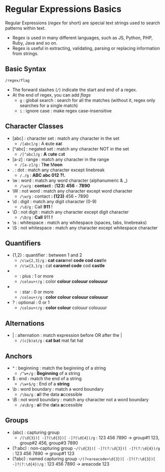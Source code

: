 # Regular Expressions Basics

Regular Expressions (_regex_ for short) are special text strings used to search patterns within text.
- Regex is used in many different languages, such as JS, Python, PHP, Ruby, Java and so on.
- Regex is useful in extracting, validating, parsing or replacing information from strings.

## Basic Syntax
`/regex/flag`
- The forward slashes (`/`) indicate the start and end of a regex.
- At the end of regex, you can add _flags_
  - `g` : global search : search for all the matches (without it, regex only searches for a single match)
  - `i` : ignore case : make regex case-insensitive


## Character Classes
- [abc] : character set : match any character in the set
  - `/[abc]/g` : A **c**ute **ca**t
- [^abc] : negated set : match any character NOT in the set
  - `/[^abc]/g` : **A** c**ute** ca**t**
- [a-z] : range : match any character in the range
  - `/[a-z]/g` : T**he** M**oon**
- . : dot : match any character except linebreak
  - `/./g` : **ABC abc 012 ?!.**
- \w : word : match any word character (alphanumeric & _)
  - `/\w/g` : **contact** : (**123**) **456** - **7890**
- \W : not word : match any character except word character
  - `/\w/g` : contact **: (**123**)** 456 **-** 7890
- \d : digit : match any digit character (0-9)
  - `/\d/g` : Call **911** !
- \D : not digit : match any character except digit character
  - `/\D/g` : **Call** 911 **!**
- \s : whitespace : match any whitespace (spaces, tabs, linebreaks)
- \S : not whitespace : match any character except whitespace character

## Quantifiers
- {1,2} : quantifier : between 1 and 2
  - `/c\w{2,3}/g` : **cat cara**mel **code cod cas**tle
  - `/c\w{3,}/g` : cat **caramel code** cod **castle**
- + : plus : 1 or more
  - `/colou+r/g` : color **colour colouur colouuur**
- * : star : 0 or more
  - `/colou+r/g` : **color colour colouur colouuur**  
- ? : optional : 0 or 1
  - `/colou+r/g` : **color colour** colouur colouuur

## Alternations
- | : alternation : match expression before OR after the |
  - `/(c|b)at/g` : **cat bat** mat fat hat

## Anchors
- ^ : beginning : match the beginning of a string
  - `/^w+/g` : **Beginning** of a string
- $ : end : match the end of a string
  - `/\w+$/g` : End of a **string**
- \b : word boundary : match a word boundary
  - `/\ba/g` : **a**ll the data **a**ccessible
- \B : not word boundary : match any character not a word boundary
  - `/a\B/g` : **a**ll the d**a**ta **a**ccessible

## Groups
- (abc) : capturing group
  - `/(\d{3})[ -]?(\d{3})[ -]?(\d{4})/g` : 123 456 7890 -> group#1 123, group#2 456, group#3 7890
- (?:abc) : non-capturing group
  -`/(\d{3})[ -]?(?:\d{3})[ -]?(?:\d{4})/g` : 123 456 7890 -> group#1 123
- (?<name>abc) : named capturing group
  -`/(?<areacode>\d{3})[ -]?(?:\d{3})[ -]?(?:\d{4})/g` : 123 456 7890 -> areacode 123
